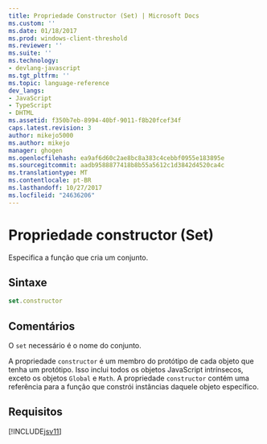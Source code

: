 ```yaml
---
title: Propriedade Constructor (Set) | Microsoft Docs
ms.custom: ''
ms.date: 01/18/2017
ms.prod: windows-client-threshold
ms.reviewer: ''
ms.suite: ''
ms.technology:
- devlang-javascript
ms.tgt_pltfrm: ''
ms.topic: language-reference
dev_langs:
- JavaScript
- TypeScript
- DHTML
ms.assetid: f350b7eb-8994-40bf-9011-f8b20fcef34f
caps.latest.revision: 3
author: mikejo5000
ms.author: mikejo
manager: ghogen
ms.openlocfilehash: ea9af6d60c2ae8bc8a383c4cebbf0955e183895e
ms.sourcegitcommit: aadb9588877418b8b55a5612c1d3842d4520ca4c
ms.translationtype: MT
ms.contentlocale: pt-BR
ms.lasthandoff: 10/27/2017
ms.locfileid: "24636206"
---
```

# <a name="constructor-property-set"></a>Propriedade constructor (Set)
Especifica a função que cria um conjunto.  
  
## <a name="syntax"></a>Sintaxe  
  
```JavaScript  
set.constructor  
```  
  
## <a name="remarks"></a>Comentários  
 O `set` necessário é o nome do conjunto.  
  
 A propriedade `constructor` é um membro do protótipo de cada objeto que tenha um protótipo. Isso inclui todos os objetos JavaScript intrínsecos, exceto os objetos `Global` e `Math`. A propriedade `constructor` contém uma referência para a função que constrói instâncias daquele objeto específico.  
  
## <a name="requirements"></a>Requisitos  
 [!INCLUDE[jsv11](../../javascript/reference/includes/jsv11-md.md)]